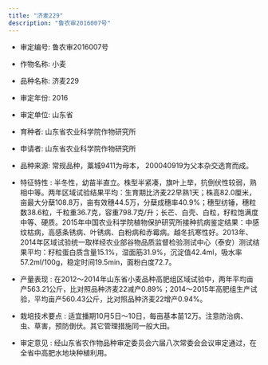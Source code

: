```yaml
---
title: "济麦229"
description: "鲁农审2016007号"
---
```

* 审定编号:  鲁农审2016007号

*  作物名称:  小麦

*  品种名称:  济麦229

*  审定年份:  2016

*  审定单位:  山东省

* 育种者:  山东省农业科学院作物研究所

*  申请者:  山东省农业科学院作物研究所

*  品种来源:  常规品种，藁城9411为母本， 200040919为父本杂交选育而成。

*  特征特性 : 
半冬性，幼苗半直立。株型半紧凑，旗叶上举，抗倒伏性较弱，熟相中等。两年区域试验结果平均：生育期比济麦22早熟1天；株高82.0厘米，亩最大分蘖108.8万，亩有效穗44.5万，分蘖成穗率40.9%；穗型纺锤，穗粒数38.6粒，千粒重36.7克，容重798.7克/升；长芒、白壳、白粒，籽粒饱满度中等、硬质。2015年中国农业科学院植物保护研究所接种抗病鉴定结果：中感纹枯病，高感条锈病、叶锈病、白粉病和赤霉病。越冬抗寒性好。2013年、2014年区域试验统一取样经农业部谷物品质监督检验测试中心（泰安）测试结果平均：籽粒蛋白质含量15.1%，湿面筋31.9%，沉淀值42.4ml，吸水率57.2ml/100g，稳定时间19.5min，面粉白度72.7。
 
*  产量表现 : 
在2012～2014年山东省小麦品种高肥组区域试验中，两年平均亩产563.21公斤，比对照品种济麦22减产0.89%；2014～2015年高肥组生产试验，平均亩产560.43公斤，比对照品种济麦22增产0.94%。

*  栽培技术要点 : 
适宜播期10月5日～10日，每亩基本苗12万。注意防治病、虫、草害，预防倒伏。其它管理措施同一般大田。

*  审定意见 : 
经山东省农作物品种审定委员会六届八次常委会会议审定通过，在全省中高肥水地块种植利用。
